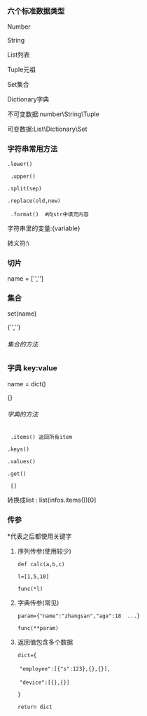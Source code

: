 ### 六个标准数据类型

Number

String

List列表

Tuple元祖

Set集合

Dictionary字典

不可变数据:number\String\Tuple

可变数据:List\Dictionary\Set 





### 字符串常用方法

```.lower()  ```

```  .upper()   ```  

```.split(sep)  ```

``` .replace(old,new)  ``` 

``` .format()  #向str中填充内容```

字符串里的变量:{variable}

转义符:\



### 切片

name = ['','']

### 集合

set(name)

{'',''}

###### 集合的方法





### 字典 key:value

name = dict()

{}



###### 字典的方法

``` .items() 返回所有item``` 

``` .keys() ``` 

```.values()  ```

```.get()  ```

``` []```

转换成list : list(infos.items())[0]



### 传参

*代表之后都使用关键字

1. 序列传参(使用较少)

   `def calc(a,b,c)`

   `l=[1,5,10]`

   `func(*l)`

2. 字典传参(常见)

   `param={"name":"zhangsan","age":18  ...}`

   `func(**param)`

3. 返回值包含多个数据

   `dict={`

   ​		`"employee":[{"s":123},{},{}],`

   ​		`"device":[{},{}]`

   `}`

   `return dict`